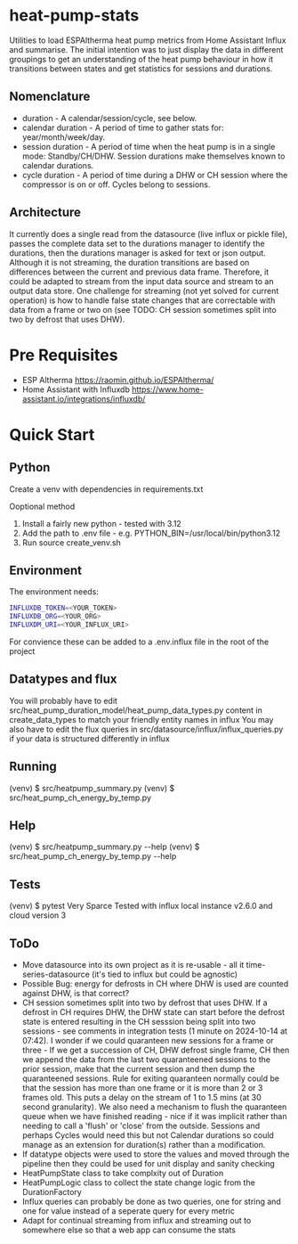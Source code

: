 # heat-pump-stats
Utilities to load ESPAltherma heat pump metrics from Home Assistant Influx and summarise.  The initial intention was to just display the data in different groupings to get an understanding of the heat pump behaviour in how it transitions between states and get statistics for sessions and durations. 

## Nomenclature
- duration - A calendar/session/cycle, see below.
- calendar duration - A period of time to gather stats for: year/month/week/day.
- session duration - A period of time when the heat pump is in a single mode: Standby/CH/DHW.  Session durations make themselves known to calendar durations.
- cycle duration - A period of time during a DHW or CH session where the compressor is on or off.  Cycles belong to sessions.

## Architecture
 It currently does a single read from the datasource (live influx or pickle file), passes the complete data set to the durations manager to identify the durations, then the durations manager is asked for text or json output.  Although it is not streaming, the duration transitions are based on differences between the current and previous data frame.  Therefore, it could be adapted to stream from the input data source and stream to an output data store.  One challenge for streaming (not yet solved for current operation) is how to handle false state changes that are correctable with data from a frame or two on (see TODO: CH session sometimes split into two by defrost that uses DHW).

# Pre Requisites
- ESP Altherma https://raomin.github.io/ESPAltherma/
- Home Assistant with Influxdb https://www.home-assistant.io/integrations/influxdb/

# Quick Start

## Python
Create a venv with dependencies in requirements.txt
    
Ooptional method
1. Install a fairly new python - tested with 3.12
2. Add the path to .env file - e.g. PYTHON_BIN=/usr/local/bin/python3.12
3. Run source create_venv.sh

## Environment
The environment needs:
```bash
INFLUXDB_TOKEN=<YOUR_TOKEN>
INFLUXDB_ORG=<YOUR_ORG>
INFLUXDM_URI=<YOUR_INFLUX_URI>
```
For convience these can be added to a .env.influx file in the root of the project

## Datatypes and flux
You will probably have to edit src/heat_pump_duration_model/heat_pump_data_types.py content in create_data_types to match your friendly entity names in influx
You may also have to edit the flux queries in src/datasource/influx/influx_queries.py if your data is structured differently in influx

## Running
(venv) $ src/heatpump_summary.py
(venv) $ src/heat_pump_ch_energy_by_temp.py

## Help
(venv) $ src/heatpump_summary.py --help
(venv) $ src/heat_pump_ch_energy_by_temp.py --help

## Tests
(venv) $ pytest
Very Sparce
Tested with influx local instance v2.6.0 and cloud version 3

## ToDo

- Move datasource into its own project as it is re-usable - all it time-series-datasource (it's tied to influx but could be agnostic)
- Possible Bug: energy for defrosts in CH where DHW is used are counted against DHW, is that correct?
- CH session sometimes split into two by defrost that uses DHW.  If a defrost in CH requires DHW, the DHW state can start before the defrost state is entered resulting in the CH sesssion being split into two sessions - see comments in integration tests (1 minute on 2024-10-14 at 07:42). I wonder if we could quaranteen new sessions for a frame or three - If we get a succession of CH, DHW defrost single frame, CH then we append the data from the last two quaranteened sessions to the prior session, make that the current session and then dump the quaranteened sessions.  Rule for exiting quaranteen normally could be that the session has more than one frame or it is more than 2 or 3 frames old.  This puts a delay on the stream of 1 to 1.5 mins (at 30 second granularity).  We also need a mechanism to flush the quaranteen queue when we have finished reading - nice if it was implicit rather than needing to call a 'flush' or 'close' from the outside.  Sessions and perhaps Cycles would need this but not Calendar durations so could manage as an extension for duration(s) rather than a modification. 
- If datatype objects were used to store the values and moved through the pipeline then they could be used for unit display and sanity checking
- HeatPumpState class to take complxity out of Duration
- HeatPumpLogic class to collect the state change logic from the DurationFactory
- Influx queries can probably be done as two queries, one for string and one for value instead of a seperate query for every metric
- Adapt for continual streaming from influx and streaming out to somewhere else so that a web app can consume the stats
